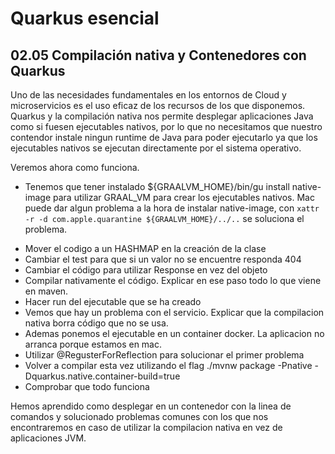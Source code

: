 # Quarkus esencial
## 02.05 Compilación nativa y Contenedores con Quarkus

Uno de las necesidades fundamentales en los entornos de Cloud y microservicios es el uso eficaz de los recursos
de los que disponemos.
Quarkus y la compilación nativa nos permite desplegar aplicaciones Java como si fuesen ejecutables nativos, por lo que
no necesitamos que nuestro contendor instale ningun runtime de Java para poder ejecutarlo ya que los ejecutables nativos
se ejecutan directamente por el sistema operativo.

Veremos ahora como funciona.

- Tenemos que tener instalado ${GRAALVM_HOME}/bin/gu install native-image para utilizar GRAAL_VM para crear los ejecutables nativos.
  Mac puede dar algun problema a la hora de instalar native-image, con `xattr -r -d com.apple.quarantine ${GRAALVM_HOME}/../..` se
  soluciona el problema.

* Mover el codigo a un HASHMAP en la creación de la clase
* Cambiar el test para que si un valor no se encuentre responda 404
* Cambiar el código para utilizar Response en vez del objeto
* Compilar nativamente el código. Explicar en ese paso todo lo que viene en maven.
* Hacer run del ejecutable que se ha creado
* Vemos que hay un problema con el servicio. Explicar que la compilacion nativa borra código que no se usa.
* Ademas ponemos el ejecutable en un container docker. La aplicacion no arranca porque estamos en mac.
* Utilizar @RegusterForReflection para solucionar el primer problema
* Volver a compilar esta vez utilizando el flag ./mvnw package -Pnative -Dquarkus.native.container-build=true
* Comprobar que todo funciona

Hemos aprendido como desplegar en un contenedor con la linea de comandos y solucionado problemas comunes con los que nos encontraremos
en caso de utilizar la compilacion nativa en vez de aplicaciones JVM. 
